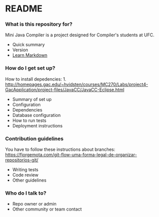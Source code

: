 # README #

### What is this repository for? ###

Mini Java Compiler is a project designed for Compiler's students at UFC.

* Quick summary
* Version
* [Learn Markdown](https://bitbucket.org/tutorials/markdowndemo)

### How do I get set up? ###

How to install depedencies: 
	1. http://homepages.gac.edu/~hvidsten/courses/MC270/Labs/project4-GacApplication/project-files/JavaCC/JavaCC-Eclipse.html

* Summary of set up
* Configuration
* Dependencies
* Database configuration
* How to run tests
* Deployment instructions

### Contribution guidelines ###

You have to follow these instructions about branches: https://fjorgemota.com/git-flow-uma-forma-legal-de-organizar-repositorios-git/

* Writing tests
* Code review
* Other guidelines

### Who do I talk to? ###

* Repo owner or admin
* Other community or team contact